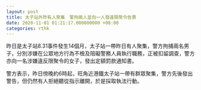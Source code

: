 ```yaml
---
layout: post
title: 太子站外昨有人聚集　警拘兩人並向一人發違限聚令告票
date: 2020-11-01 01:21:17.000000000 +08:00
categories: rthk
---
```


昨日是太子站8.31事件發生14個月，太子站一帶昨日有人聚集，警方拘捕兩名男子，分別涉嫌在公眾地方行為不檢及阻礙警務人員執行職務，正被扣留調查，警方亦向一名涉嫌違反限聚令的女子，發出定額罰款通知書。

警方表示，昨日傍晚約6時起，旺角近港鐵太子站一帶有群眾聚集，警方先後發出警告，但仍然有人拒絕聽從指示離開，於是採取執法行動。
